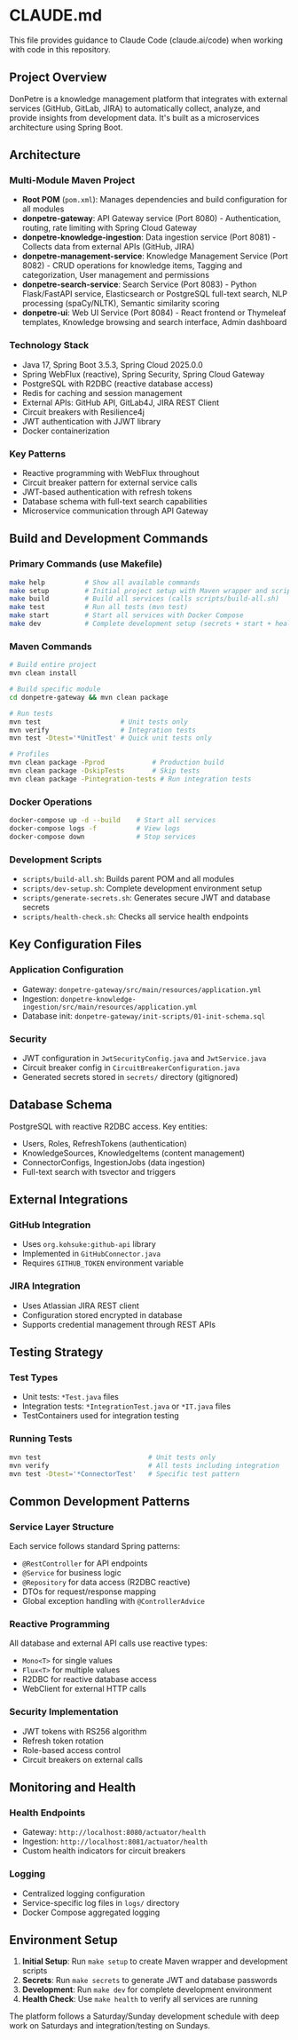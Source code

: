 # CLAUDE.md

This file provides guidance to Claude Code (claude.ai/code) when working with code in this repository.

## Project Overview

DonPetre is a knowledge management platform that integrates with external services (GitHub, GitLab, JIRA) to automatically collect, analyze, and provide insights from development data. It's built as a microservices architecture using Spring Boot.

## Architecture

### Multi-Module Maven Project
- **Root POM** (`pom.xml`): Manages dependencies and build configuration for all modules
- **donpetre-gateway**: API Gateway service (Port 8080) - Authentication, routing, rate limiting with Spring Cloud Gateway
- **donpetre-knowledge-ingestion**: Data ingestion service (Port 8081) - Collects data from external APIs (GitHub, JIRA)
- **donpetre-management-service**: Knowledge Management Service (Port 8082) - CRUD operations for knowledge items, Tagging and categorization, User management and permissions
- **donpetre-search-service**: Search Service (Port 8083) - Python Flask/FastAPI service, Elasticsearch or PostgreSQL full-text search, NLP processing (spaCy/NLTK), Semantic similarity scoring
- **donpetre-ui**: Web UI Service (Port 8084) - React frontend or Thymeleaf templates, Knowledge browsing and search interface, Admin dashboard

### Technology Stack
- Java 17, Spring Boot 3.5.3, Spring Cloud 2025.0.0
- Spring WebFlux (reactive), Spring Security, Spring Cloud Gateway
- PostgreSQL with R2DBC (reactive database access)
- Redis for caching and session management
- External APIs: GitHub API, GitLab4J, JIRA REST Client
- Circuit breakers with Resilience4j
- JWT authentication with JJWT library
- Docker containerization

### Key Patterns
- Reactive programming with WebFlux throughout
- Circuit breaker pattern for external service calls
- JWT-based authentication with refresh tokens
- Database schema with full-text search capabilities
- Microservice communication through API Gateway

## Build and Development Commands

### Primary Commands (use Makefile)
```bash
make help          # Show all available commands
make setup         # Initial project setup with Maven wrapper and scripts
make build         # Build all services (calls scripts/build-all.sh)
make test          # Run all tests (mvn test)
make start         # Start all services with Docker Compose
make dev           # Complete development setup (secrets + start + health check)
```

### Maven Commands
```bash
# Build entire project
mvn clean install

# Build specific module
cd donpetre-gateway && mvn clean package

# Run tests
mvn test                    # Unit tests only
mvn verify                  # Integration tests
mvn test -Dtest='*UnitTest' # Quick unit tests only

# Profiles
mvn clean package -Pprod            # Production build
mvn clean package -DskipTests       # Skip tests
mvn clean package -Pintegration-tests # Run integration tests
```

### Docker Operations
```bash
docker-compose up -d --build    # Start all services
docker-compose logs -f          # View logs
docker-compose down             # Stop services
```

### Development Scripts
- `scripts/build-all.sh`: Builds parent POM and all modules
- `scripts/dev-setup.sh`: Complete development environment setup
- `scripts/generate-secrets.sh`: Generates secure JWT and database secrets
- `scripts/health-check.sh`: Checks all service health endpoints

## Key Configuration Files

### Application Configuration
- Gateway: `donpetre-gateway/src/main/resources/application.yml`
- Ingestion: `donpetre-knowledge-ingestion/src/main/resources/application.yml`
- Database init: `donpetre-gateway/init-scripts/01-init-schema.sql`

### Security
- JWT configuration in `JwtSecurityConfig.java` and `JwtService.java`
- Circuit breaker config in `CircuitBreakerConfiguration.java`
- Generated secrets stored in `secrets/` directory (gitignored)

## Database Schema

PostgreSQL with reactive R2DBC access. Key entities:
- Users, Roles, RefreshTokens (authentication)
- KnowledgeSources, KnowledgeItems (content management) 
- ConnectorConfigs, IngestionJobs (data ingestion)
- Full-text search with tsvector and triggers

## External Integrations

### GitHub Integration
- Uses `org.kohsuke:github-api` library
- Implemented in `GitHubConnector.java`
- Requires `GITHUB_TOKEN` environment variable

### JIRA Integration  
- Uses Atlassian JIRA REST client
- Configuration stored encrypted in database
- Supports credential management through REST APIs

## Testing Strategy

### Test Types
- Unit tests: `*Test.java` files
- Integration tests: `*IntegrationTest.java` or `*IT.java` files
- TestContainers used for integration testing

### Running Tests
```bash
mvn test                           # Unit tests only
mvn verify                         # All tests including integration
mvn test -Dtest='*ConnectorTest'   # Specific test pattern
```

## Common Development Patterns

### Service Layer Structure
Each service follows standard Spring patterns:
- `@RestController` for API endpoints
- `@Service` for business logic  
- `@Repository` for data access (R2DBC reactive)
- DTOs for request/response mapping
- Global exception handling with `@ControllerAdvice`

### Reactive Programming
All database and external API calls use reactive types:
- `Mono<T>` for single values
- `Flux<T>` for multiple values
- R2DBC for reactive database access
- WebClient for external HTTP calls

### Security Implementation
- JWT tokens with RS256 algorithm
- Refresh token rotation
- Role-based access control
- Circuit breakers on external calls

## Monitoring and Health

### Health Endpoints
- Gateway: `http://localhost:8080/actuator/health`
- Ingestion: `http://localhost:8081/actuator/health`
- Custom health indicators for circuit breakers

### Logging
- Centralized logging configuration
- Service-specific log files in `logs/` directory
- Docker Compose aggregated logging

## Environment Setup

1. **Initial Setup**: Run `make setup` to create Maven wrapper and development scripts
2. **Secrets**: Run `make secrets` to generate JWT and database passwords  
3. **Development**: Run `make dev` for complete development environment
4. **Health Check**: Use `make health` to verify all services are running

The platform follows a Saturday/Sunday development schedule with deep work on Saturdays and integration/testing on Sundays.